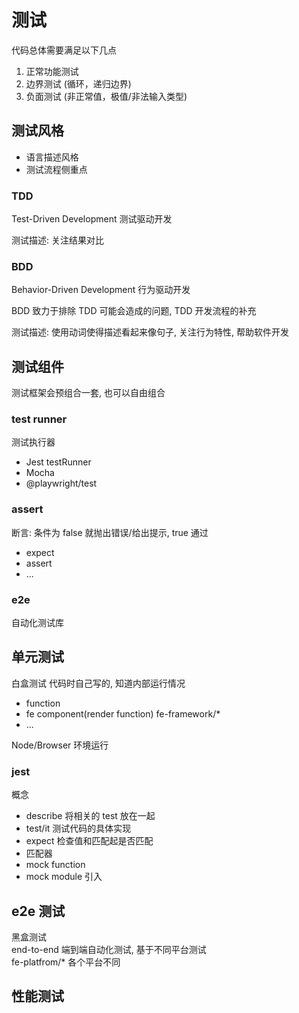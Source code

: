# 测试

代码总体需要满足以下几点

1. 正常功能测试
2. 边界测试 (循环，递归边界)
3. 负面测试 (非正常值，极值/非法输入类型)

## 测试风格

- 语言描述风格
- 测试流程侧重点

### TDD

Test-Driven Development 测试驱动开发

测试描述: 关注结果对比

### BDD

Behavior-Driven Development  行为驱动开发

BDD 致力于排除 TDD 可能会造成的问题, TDD 开发流程的补充

测试描述: 使用动词使得描述看起来像句子, 关注行为特性, 帮助软件开发

## 测试组件

测试框架会预组合一套, 也可以自由组合

### test runner

测试执行器

- Jest testRunner
- Mocha
- @playwright/test

### assert

断言: 条件为 false 就抛出错误/给出提示, true 通过

- expect
- assert
- ...

### e2e

自动化测试库

## 单元测试

白盒测试 代码时自己写的, 知道内部运行情况  

- function
- fe component(render function) fe-framework/*
- ...

Node/Browser 环境运行

### jest

概念

- describe 将相关的 test 放在一起
- test/it  测试代码的具体实现
- expect 检查值和匹配起是否匹配
- 匹配器
- mock function
- mock module 引入

## e2e 测试

黑盒测试  
end-to-end 端到端自动化测试, 基于不同平台测试  
fe-platfrom/* 各个平台不同

## 性能测试
